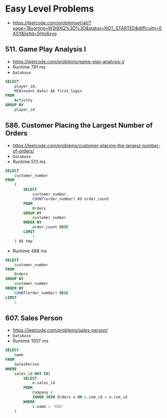 # Easy Level Problems

- https://leetcode.com/problemset/all/?page=1&sorting=W3t9XQ%3D%3D&status=NOT_STARTED&difficulty=EASY&listId=5htp6xyg


## 511. Game Play Analysis I

- https://leetcode.com/problems/game-play-analysis-i/
- Runtime 791 ms
- `Database`
```sql
SELECT
    player_id,
    MIN(event_date) AS first_login
FROM
    Activity
GROUP BY
    player_id
```


## 586. Customer Placing the Largest Number of Orders

- https://leetcode.com/problems/customer-placing-the-largest-number-of-orders/
- `Database`
- Runtime 513 ms
```sql
SELECT
    customer_number
FROM
    (
        SELECT
            customer_number,
            COUNT(order_number) AS order_count
        FROM
            Orders
        GROUP BY
            customer_number
        ORDER BY
            order_count DESC
        LIMIT
            1
    ) AS tmp
```

- Runtime 488 ms
```sql
SELECT
    customer_number
FROM
    Orders
GROUP BY
    customer_number
ORDER BY
    COUNT(order_number) DESC
LIMIT
    1
```


## 607. Sales Person

- https://leetcode.com/problems/sales-person/
- `Database`
- Runtime 1007 ms
```sql
SELECT
    name
FROM
    SalesPerson
WHERE
    sales_id NOT IN(
        SELECT
            o.sales_id
        FROM
            Company c
            INNER JOIN Orders o ON c.com_id = o.com_id
        WHERE
            c.name = 'RED'
    )
```
